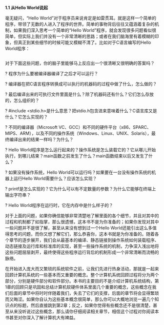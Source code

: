 **1.1 从Hello World说起**

毫无疑问，“Hello World”对于程序员来说肯定是如雷贯耳。就是这样一个简单的程序，带领了无数的人进入了程序的世界。简单的事物背后往往又蕴涵着复杂的机制，如果我们深入思考一个简单的“Hello World”程序，就会发现很多问题看似很简单，但实际上我们并没有一个非常清晰的思路；或者在我们脑海里有着模糊的印象，但真正到某些细节的时候可能又模糊不清了。比如对于C语言编写的Hello World程序：

```
```
对于下面这些问题，你的脑子里能够马上反应出一个很清晰又很明确的答案吗？

? 程序为什么要被编译器编译了之后才可以运行？

? 编译器在把C语言程序转换成可以执行的机器码的过程中做了什么，怎么做的？

? 最后编译出来的可执行文件里面是什么？除了机器码还有什么？它们怎么存放的，怎么组织的？

? #include <stdio.h>是什么意思？把stdio.h包含进来意味着什么？C语言库又是什么？它怎么实现的？

? 不同的编译器（Microsoft VC、GCC）和不同的硬件平台（x86、SPARC、MIPS、ARM），以及不同的操作系统（Windows、Linux、UNIX、Solaris），最终编译出来的结果一样吗？为什么？

? Hello World程序是怎么运行起来的？操作系统是怎么装载它的？它从哪儿开始执行，到哪儿结束？main函数之前发生了什么？main函数结束以后又发生了什么？

? 如果没有操作系统，Hello World可以运行吗？如果要在一台没有操作系统的机器上运行Hello World需要什么？应该怎么实现？

? printf是怎么实现的？它为什么可以有不定数量的参数？为什么它能够在终端上输出字符串？

? Hello World程序在运行时，它在内存中是什么样子的？

对于上面的问题，如果你确信能够非常清楚地了解里面的各个细节，并且对其中的过程和机制都了如指掌，那么很遗憾，这本书不是为你准备的；如果你发现对其中一些问题并不是很了解，甚至从来没有想到过一个Hello World还能引出这么多值得思考的问题，而你又想了解它们，那么恭喜你，这本书就是为你准备的。随着各个章节的逐步展开，我们会从最基本的编译、静态链接到操作系统如何装载程序、动态链接及运行库和标准库的实现，甚至一些操作系统的机制，力争深入浅出地将这些问题层层剥开，最终使得这些程序运行背后的机制形成一个非常清晰而流畅的脉络。

在开始进入庞大而又繁琐的系统软件之前，让我们先进行热身活动，那就是一起来回顾计算机系统的一些基本而又重要的概念。整个计算机系统回顾过程将分为两个部分，分别是硬件部分和软件部分。本书的主要目的不是介绍计算机系统结构，第1章的回顾只是巩固和总结计算机软硬件体系里面几个重要的概念，这些概念在我们后面的章节中将时时伴随着我们，失去了它们的支撑，后面的章节将会显得繁琐而又晦涩。如果你自认为这些基本概念很简单，那么你可以大概地浏览一遍几个知识点的标题，然后直接跳到第2章；反之，如果你觉得有些概念还不是很清楚，甚至从来没听说过这些概念，那么请你仔细阅读相关章节，相信这个过程对你阅读本书甚至对你深入了解计算机大有裨益。